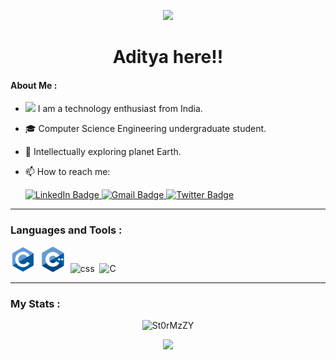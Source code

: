 <p align="center">
  <img src="https://miro.medium.com/max/2048/1*OohqW5DGh9CQS4hLY5FXzA.png" height="200"/>
</p>

<h1 align="center">
  Aditya here!! 
</h1>


#### About Me :

- <img src="https://media.giphy.com/media/WUlplcMpOCEmTGBtBW/giphy.gif" width="30"> I am a technology enthusiast from India.

- 🎓 Computer Science Engineering undergraduate student.

- :telescope: Intellectually exploring planet Earth.

- :mailbox: How to reach me:
  <div id="badges">
  <a href="https://www.linkedin.com/in/aditya-raikar-03389322a/">
    <img src="https://img.shields.io/badge/LinkedIn-0D1117?style=for-the-badge&logo=linkedin&logoColor=informational" alt="LinkedIn Badge"/>
  </a>
  <a href="mailto:adityaraikar001@gmail.com">
    <img src="https://img.shields.io/badge/Email-0D1117?style=for-the-badge&logo=gmail&logoColor=red" alt="Gmail Badge"/>
  </a>
  <a href="https://twitter.com/Aditya8403">
    <img src="https://img.shields.io/badge/Twitter-0D1117?style=for-the-badge&logo=twitter&logoColor=blue" alt="Twitter Badge"/>
  </a>
</div>

---

### Languages and Tools :
<div>
  <img src="https://github.com/devicons/devicon/blob/master/icons/c/c-original.svg" title="C" alt="C" width="40" height="40"/>&nbsp;
  <img src="https://github.com/devicons/devicon/blob/master/icons/cplusplus/cplusplus-original.svg" title="C++" alt="C++" width="40" height="40"/>&nbsp; 
  <img src="https://raw.githubusercontent.com/Thomas-Boi/devicon/ac5f98152afda508ba2f1217f6b8ca7ef7b6a4f2/icons/css3/css3-original.svg" title="css" alt="css" height="40"/>&nbsp;
  <img src="https://raw.githubusercontent.com/Thomas-Boi/devicon/ac5f98152afda508ba2f1217f6b8ca7ef7b6a4f2/icons/html5/html5-original.svg" title="C" alt="C" width="40" height="40"/>&nbsp;
      
</div>

---

### My Stats :
<p align="center"><img src="http://github-readme-streak-stats.herokuapp.com?user=St0rMzZY&theme=github-dark-blue&hide_border=true" alt="St0rMzZY"/>
<p align="center"><img src="https://github-readme-stats.vercel.app/api?username=St0rMzZY&theme=github_dark&show_icons=true&count_private=true&hide_border=true"/>
